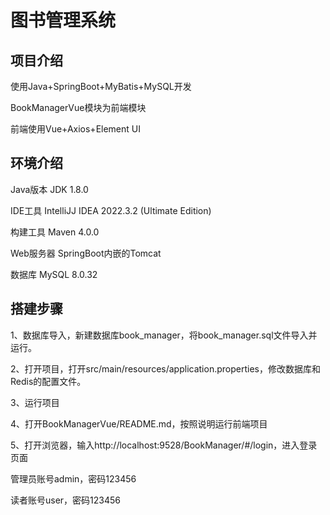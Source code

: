 # 图书管理系统
## 项目介绍
使用Java+SpringBoot+MyBatis+MySQL开发

BookManagerVue模块为前端模块

前端使用Vue+Axios+Element UI


## 环境介绍
Java版本	JDK 1.8.0

IDE工具	IntelliJJ IDEA 2022.3.2 (Ultimate Edition)

构建工具	Maven 4.0.0

Web服务器	SpringBoot内嵌的Tomcat

数据库	MySQL 8.0.32

## 搭建步骤
1、数据库导入，新建数据库book_manager，将book_manager.sql文件导入并运行。

2、打开项目，打开src/main/resources/application.properties，修改数据库和Redis的配置文件。

3、运行项目

4、打开BookManagerVue/README.md，按照说明运行前端项目

5、打开浏览器，输入http://localhost:9528/BookManager/#/login，进入登录页面

管理员账号admin，密码123456

读者账号user，密码123456